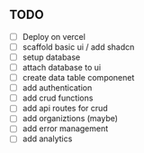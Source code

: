 ## TODO

- [ ] Deploy on vercel
- [ ] scaffold basic ui / add shadcn
- [ ] setup database
- [ ] attach database to ui
- [ ] create data table componenet
- [ ] add authentication
- [ ] add crud functions
- [ ] add api routes for crud
- [ ] add organiztions (maybe)
- [ ] add error management
- [ ] add analytics
